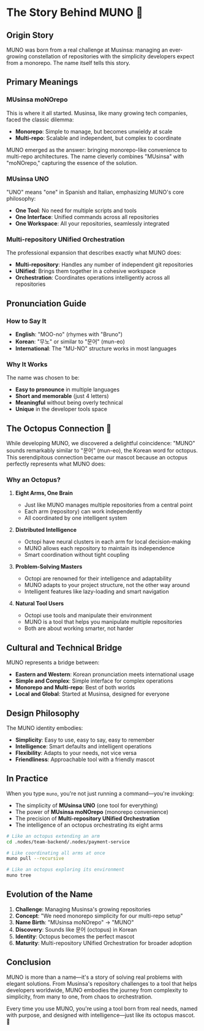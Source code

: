 # The Story Behind MUNO 🐙

## Origin Story

MUNO was born from a real challenge at Musinsa: managing an ever-growing constellation of repositories with the simplicity developers expect from a monorepo. The name itself tells this story.

## Primary Meanings

### MUsinsa moNOrepo

This is where it all started. Musinsa, like many growing tech companies, faced the classic dilemma:
- **Monorepo**: Simple to manage, but becomes unwieldy at scale
- **Multi-repo**: Scalable and independent, but complex to coordinate

MUNO emerged as the answer: bringing monorepo-like convenience to multi-repo architectures. The name cleverly combines "MUsinsa" with "moNOrepo," capturing the essence of the solution.

### MUsinsa UNO

"UNO" means "one" in Spanish and Italian, emphasizing MUNO's core philosophy:
- **One Tool**: No need for multiple scripts and tools
- **One Interface**: Unified commands across all repositories
- **One Workspace**: All your repositories, seamlessly integrated

### Multi-repository UNified Orchestration

The professional expansion that describes exactly what MUNO does:
- **Multi-repository**: Handles any number of independent git repositories
- **UNified**: Brings them together in a cohesive workspace
- **Orchestration**: Coordinates operations intelligently across all repositories

## Pronunciation Guide

### How to Say It
- **English**: "MOO-no" (rhymes with "Bruno")
- **Korean**: "무노" or similar to "문어" (mun-eo)
- **International**: The "MU-NO" structure works in most languages

### Why It Works
The name was chosen to be:
- **Easy to pronounce** in multiple languages
- **Short and memorable** (just 4 letters)
- **Meaningful** without being overly technical
- **Unique** in the developer tools space

## The Octopus Connection 🐙

While developing MUNO, we discovered a delightful coincidence: "MUNO" sounds remarkably similar to "문어" (mun-eo), the Korean word for octopus. This serendipitous connection became our mascot because an octopus perfectly represents what MUNO does:

### Why an Octopus?

1. **Eight Arms, One Brain**
   - Just like MUNO manages multiple repositories from a central point
   - Each arm (repository) can work independently
   - All coordinated by one intelligent system

2. **Distributed Intelligence**
   - Octopi have neural clusters in each arm for local decision-making
   - MUNO allows each repository to maintain its independence
   - Smart coordination without tight coupling

3. **Problem-Solving Masters**
   - Octopi are renowned for their intelligence and adaptability
   - MUNO adapts to your project structure, not the other way around
   - Intelligent features like lazy-loading and smart navigation

4. **Natural Tool Users**
   - Octopi use tools and manipulate their environment
   - MUNO is a tool that helps you manipulate multiple repositories
   - Both are about working smarter, not harder

## Cultural and Technical Bridge

MUNO represents a bridge between:
- **Eastern and Western**: Korean pronunciation meets international usage
- **Simple and Complex**: Simple interface for complex operations
- **Monorepo and Multi-repo**: Best of both worlds
- **Local and Global**: Started at Musinsa, designed for everyone

## Design Philosophy

The MUNO identity embodies:
- **Simplicity**: Easy to use, easy to say, easy to remember
- **Intelligence**: Smart defaults and intelligent operations
- **Flexibility**: Adapts to your needs, not vice versa
- **Friendliness**: Approachable tool with a friendly mascot

## In Practice

When you type `muno`, you're not just running a command—you're invoking:
- The simplicity of **MUsinsa UNO** (one tool for everything)
- The power of **MUsinsa moNOrepo** (monorepo convenience)
- The precision of **Multi-repository UNified Orchestration**
- The intelligence of an octopus orchestrating its eight arms

```bash
# Like an octopus extending an arm
cd .nodes/team-backend/.nodes/payment-service

# Like coordinating all arms at once
muno pull --recursive

# Like an octopus exploring its environment
muno tree
```

## Evolution of the Name

1. **Challenge**: Managing Musinsa's growing repositories
2. **Concept**: "We need monorepo simplicity for our multi-repo setup"
3. **Name Birth**: "MUsinsa moNOrepo" → "MUNO"
4. **Discovery**: Sounds like 문어 (octopus) in Korean
5. **Identity**: Octopus becomes the perfect mascot
6. **Maturity**: Multi-repository UNified Orchestration for broader adoption

## Conclusion

MUNO is more than a name—it's a story of solving real problems with elegant solutions. From Musinsa's repository challenges to a tool that helps developers worldwide, MUNO embodies the journey from complexity to simplicity, from many to one, from chaos to orchestration.

Every time you use MUNO, you're using a tool born from real needs, named with purpose, and designed with intelligence—just like its octopus mascot. 🐙